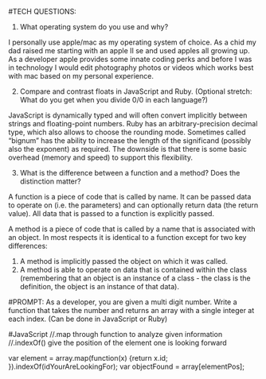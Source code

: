 #TECH QUESTIONS:

1. What operating system do you use and why?

  I personally use apple/mac as my operating system of choice. As a chid my dad raised me starting with an apple II se and used apples all growing up. As a developer apple provides some innate coding perks and before I was in technology I would edit photography photos or videos which works best with mac based on my personal experience.

2. Compare and contrast floats in JavaScript and Ruby. (Optional stretch: What do you get when you divide 0/0 in each language?)

  JavaScript is dynamically typed and will often convert implicitly between strings and floating-point numbers.
  Ruby has an arbitrary-precision decimal type, which also allows to choose the rounding mode. Sometimes called “bignum” has the ability to increase the length of the significand (possibly also the exponent) as required. The downside is that there is some basic overhead (memory and speed) to support this flexibility.

3. What is the difference between a function and a method? Does the distinction matter?

  A function is a piece of code that is called by name. It can be passed data to operate on (i.e. the parameters) and can optionally return data (the return value). All data that is passed to a function is explicitly passed.

  A method is a piece of code that is called by a name that is associated with an object. In most respects it is identical to a function except for two key differences:

  1. A method is implicitly passed the object on which it was called.
  2. A method is able to operate on data that is contained within the class (remembering that an object is an instance of a class - the class is the definition, the object is an instance of that data).


#PROMPT:
As a developer, you are given a multi digit number. Write a function that takes the number and returns an array with a single integer at each index. (Can be done in JavaScript or Ruby)


#JavaScript
//.map through function to analyze given information
//.indexOf() give the position of the element one is looking forward

var element = array.map(function(x) {return x.id; }).indexOf(idYourAreLookingFor);
var objectFound = array[elementPos];
